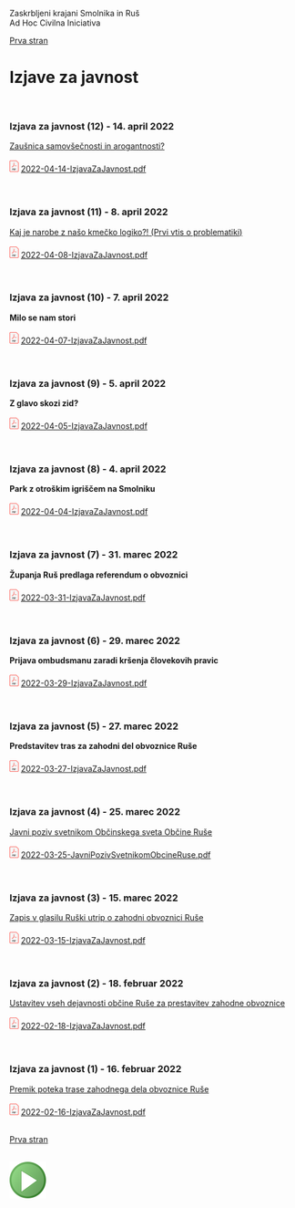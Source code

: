 
Zaskrbljeni krajani Smolnika in Ruš
<br/>
Ad Hoc Civilna Iniciativa 

[Prva stran](index.md)

# Izjave za javnost
<br/>


### Izjava za javnost (12) - 14. april 2022
[Zaušnica samovšečnosti in arogantnosti?](./2022-04-07-IzjavaZaJavnost.md) 
<br/>
<br/>
![PDF](./pic/pdf16.png)
[2022-04-14-IzjavaZaJavnost.pdf](./pdf/2022-04-14-IzjavaZaJavnost.pdf)	
<br/>
<br/>


### Izjava za javnost (11) - 8. april 2022
[Kaj je narobe z našo kmečko logiko?! (Prvi vtis o problematiki)](./index-prvi-vtis.md)
<br/>
<br/>
![PDF](./pic/pdf16.png)
[2022-04-08-IzjavaZaJavnost.pdf](./pdf/2022-04-08-IzjavaZaJavnost.pdf)	
<br/>
<br/>


### Izjava za javnost (10) - 7. april 2022
<!-- [Milo se nam stori](2022-04-07-IzjavaZaJavnost.md) -->
**Milo se nam stori**
<br/>
<br/>
![PDF](./pic/pdf16.png)
[2022-04-07-IzjavaZaJavnost.pdf](./pdf/2022-04-07-IzjavaZaJavnost.pdf)	
<br/>
<br/>


### Izjava za javnost (9) - 5. april 2022
<!-- [Z glavo skozi zid?](2022-04-05-IzjavaZaJavnost.md) -->
**Z glavo skozi zid?**
<br/>
<br/>
![PDF](./pic/pdf16.png)
[2022-04-05-IzjavaZaJavnost.pdf](./pdf/2022-04-05-IzjavaZaJavnost.pdf)	
<br/>
<br/>


### Izjava za javnost (8) - 4. april 2022
<!-- [Park z otroškim igriščem na Smolniku](2022-04-04-IzjavaZaJavnost.md) -->
**Park z otroškim igriščem na Smolniku**
<br/>
<br/>
![PDF](./pic/pdf16.png)
[2022-04-04-IzjavaZaJavnost.pdf](./pdf/2022-04-04-IzjavaZaJavnost.pdf)	
<br/>
<br/>


<!-- ### Odprto pismo (7.5) - 1. april 2022 -->
<!-- [Odprto pismo časniku Večer](2022-04-01-OdprtoPismo.md) -->
<!-- **Odprto pismo časniku Večer** -->
<!-- <br/> -->
<!-- <br/> -->
<!-- ![PDF](./pic/pdf16.png) -->
<!-- [2022-03-31-OdprtoPismo.pdf](./pdf/2022-03-31-OdprtoPismo.pdf)	 -->
<!-- <br/> -->
<!-- <br/> -->


### Izjava za javnost (7) - 31. marec 2022
<!-- [Županja Ruš predlaga referendum o obvoznici](2022-03-31-IzjavaZaJavnost.md) -->
**Županja Ruš predlaga referendum o obvoznici**
<br/>
<br/>
![PDF](./pic/pdf16.png)
[2022-03-31-IzjavaZaJavnost.pdf](./pdf/2022-03-31-IzjavaZaJavnost.pdf)	
<br/>
<br/>


### Izjava za javnost (6) - 29. marec 2022
<!-- [Prijava ombudsmanu zaradi kršenja človekovih pravic](2022-03-27-IzjavaZaJavnost.md) -->
**Prijava ombudsmanu zaradi kršenja človekovih pravic**
<br/>
<br/>
![PDF](./pic/pdf16.png)
[2022-03-29-IzjavaZaJavnost.pdf](./pdf/2022-03-29-IzjavaZaJavnost.pdf)	
<br/>
<br/>

### Izjava za javnost (5) - 27. marec 2022
<!-- [Predstavitev tras za zahodni del obvoznice Ruše](2022-03-27-IzjavaZaJavnost.md) -->
**Predstavitev tras za zahodni del obvoznice Ruše**
<br/>
<br/>
![PDF](./pic/pdf16.png)
[2022-03-27-IzjavaZaJavnost.pdf](./pdf/2022-03-27-IzjavaZaJavnost.pdf)	
<br/>
<br/>

### Izjava za javnost (4) - 25. marec 2022
[Javni poziv svetnikom Občinskega sveta Občine Ruše](2022-03-25-JavniPozivSvetnikomObcineRuse.md)
<br/>
<br/>
![PDF](./pic/pdf16.png)
[2022-03-25-JavniPozivSvetnikomObcineRuse.pdf](./pdf/2022-03-25-JavniPozivSvetnikomObcineRuse.pdf)	
<br/>
<br/>


### Izjava za javnost (3) - 15. marec 2022
[Zapis v glasilu Ruški utrip o zahodni obvoznici Ruše](2022-03-15-IzjavaZaJavnost.md)
<br/>
<br/>
![PDF](./pic/pdf16.png)
[2022-03-15-IzjavaZaJavnost.pdf](./pdf/2022-03-15-IzjavaZaJavnost.pdf)	
<br/>
<br/>

	
### Izjava za javnost (2) - 18. februar 2022
[Ustavitev vseh dejavnosti občine Ruše za prestavitev zahodne obvoznice](2022-02-18-IzjavaZaJavnost.md)
<br/>
<br/>
![PDF](./pic/pdf16.png)
[2022-02-18-IzjavaZaJavnost.pdf](./pdf/2022-02-18-IzjavaZaJavnost.pdf)	
<br/>
<br/>
	
### Izjava za javnost (1) - 16. februar 2022
[Premik poteka trase zahodnega dela obvoznice Ruše](2022-02-16-IzjavaZaJavnost.md)
<br/>
<br/>
![PDF](./pic/pdf16.png)
[2022-02-16-IzjavaZaJavnost.pdf](./pdf/2022-02-16-IzjavaZaJavnost.pdf)
<br/>
<br/>


[Prva stran](index.md)
<br/>
<br/>

![GIT](./pic/status_work_green_64x64.png)